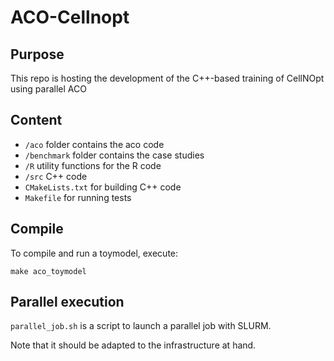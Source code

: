 # ACO-Cellnopt

## Purpose

This repo is hosting the development of the C++-based training of CellNOpt using parallel ACO 

## Content

* `/aco` folder contains the aco code
* `/benchmark` folder contains the case studies  
* `/R` utility functions for the R code
* `/src` C++ code
* `CMakeLists.txt` for building C++ code
* `Makefile` for running tests

## Compile 

To compile and run a toymodel, execute: 
```
make aco_toymodel
```
## Parallel execution

`parallel_job.sh` is a script to launch 
a parallel job with SLURM. 

Note that it should be adapted to the 
infrastructure at hand.
